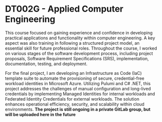 # DT002G - Applied Computer Engineering

This course focused on gaining experience and confidence in developing practical applications and functionality within computer engineering. A key aspect was also training in following a structured project model, an essential skill for future professional roles. Throughout the course, I worked on various stages of the software development process, including project proposals, Software Requirement Specifications (SRS), implementation, documentation, testing, and deployment.

For the final project, I am developing an Infrastructure as Code (IaC) template suite to automate the provisioning of secure, credential-free workload identities in Microsoft Azure. Utilizing Pulumi and C# .NET, this project addresses the challenges of manual configuration and long-lived credentials by implementing Managed Identities for internal workloads and Federated Identity Credentials for external workloads. The solution enhances operational efficiency, security, and scalability within cloud environments. __The project is still ongoing in a private GitLab group, but will be uploaded here in the future__
